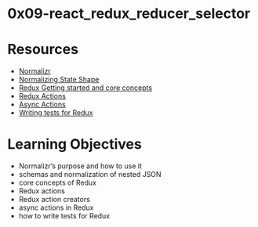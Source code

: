 # 0x09-react_redux_reducer_selector

# **Resources**

- [Normalizr](https://intranet.hbtn.io/rltoken/ilkN2Xj-UhNXKI9XtD1RAw)
- [Normalizing State Shape](https://intranet.hbtn.io/rltoken/9ZkunkJIqesFiNjkQlz6Jg)
- [Redux Getting started and core concepts](https://intranet.hbtn.io/rltoken/4IIe_EF8N2HbhCnEXInBmQ)
- [Redux Actions](https://intranet.hbtn.io/rltoken/2lCq2kAJiaC8cucW1XM8nA)
- [Async Actions](https://intranet.hbtn.io/rltoken/DHXFKXtH89ZumjdzHdiIEw)
- [Writing tests for Redux](https://intranet.hbtn.io/rltoken/qdg0DjuN0v3KcNDUsJwH1Q)

# **Learning Objectives**

- Normalizr’s purpose and how to use it
- schemas and normalization of nested JSON
- core concepts of Redux
- Redux actions
- Redux action creators
- async actions in Redux
- how to write tests for Redux
